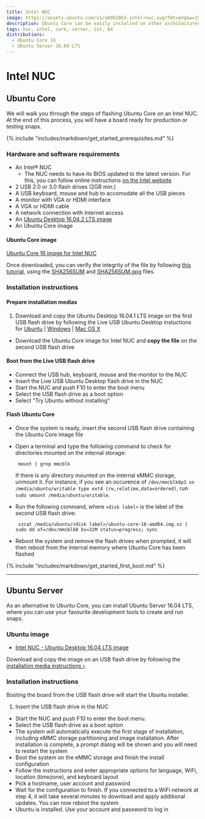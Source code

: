 ```yaml
---
title: Intel NUC
image: https://assets.ubuntu.com/v1/a69b2863-intel+nuc.svg?fmt=png&w=150
description: Ubuntu Core can be easily installed on other architectures like Intel® 64 bits.
tags: nuc, intel, core, server, iot, 64
distributions:
  - Ubuntu Core 16
  - Ubuntu Server 16.04 LTS
---
```

# Intel NUC

## Ubuntu Core

We will walk you through the steps of flashing Ubuntu Core on an Intel NUC. At the end of this process, you will have a board ready for production or testing snaps.

{% include "includes/markdown/get_started_prerequisites.md" %}

### Hardware and software requirements

 * An Intel® NUC
    * The NUC needs to have its BIOS updated to the latest version. For this, you can follow online instructions [on the Intel website](http://www.intel.com/content/www/us/en/support/boards-and-kits/000005850.html)
 * 2 USB 2.0 or 3.0 flash drives (2GB min.)
 * A USB keyboard, mouse and hub to accomodate all the USB pieces
 * A monitor with VGA or HDMI interface
 * A VGA or HDMI cable
 * A network connection with Internet access
 * An [Ubuntu Desktop 16.04.2 LTS image](http://releases.ubuntu.com/16.04.2/ubuntu-16.04.2-desktop-amd64.iso)
 * An Ubuntu Core image

#### Ubuntu Core image

[Ubuntu Core 16 image for Intel NUC](http://cdimage.ubuntu.com/ubuntu-core/16/stable/current/ubuntu-core-16-amd64.img.xz)

Once downloaded, you can verify the integrity of the file by following [this tutorial](https://tutorials.ubuntu.com/tutorial/tutorial-how-to-verify-ubuntu), using the [SHA256SUM](http://cdimage.ubuntu.com/ubuntu-core/16/stable/current/SHA256SUMS) and [SHA256SUM.gpg](http://cdimage.ubuntu.com/ubuntu-core/16/stable/current/SHA256SUMS.gpg) files.

### Installation instructions

#### Prepare installation medias

 1. Download and copy the Ubuntu Desktop 16.04.1 LTS image on the first USB flash drive by following the Live USB Ubuntu Desktop instuctions for [Ubuntu](https://www.ubuntu.com/download/desktop/create-a-usb-stick-on-ubuntu) | [Windows](https://www.ubuntu.com/download/desktop/create-a-usb-stick-on-windows) | [Mac OS X](https://www.ubuntu.com/download/desktop/create-a-usb-stick-on-mac-osx)
 * Download the Ubuntu Core image for Intel NUC and **copy the file** on the second USB flash drive

#### Boot from the Live USB flash drive

 * Connect the USB hub, keyboard, mouse and the monitor to the NUC
 * Insert the Live USB Ubuntu Desktop flash drive in the NUC
 * Start the NUC and push F10 to enter the boot menu
 * Select the USB flash drive as a boot option
 * Select "Try Ubuntu without installing”

#### Flash Ubuntu Core

 * Once the system is ready, insert the second USB flash drive containing the Ubuntu Core image file
 * Open a terminal and type the following command to check for directories mounted on the internal storage:

        mount | grep mmcblk

    If there is any directory mounted on the internal eMMC storage, unmount it. For instance, if you see an occurence of `/dev/mmcblk0p3 on /media/ubuntu/writable type ext4 (rw,relatime,data=ordered)`, run `sudo umount /media/ubuntu/writable`.

 * Run the following command, where `<disk label>` is the label of the second USB flash drive:

        xzcat /media/ubuntu/<disk label>/ubuntu-core-16-amd64.img.xz | sudo dd of=/dev/mmcblk0 bs=32M status=progress; sync

 * Reboot the system and remove the flash drives when prompted, it will then reboot from the internal memory where Ubuntu Core has been flashed

{% include "includes/markdown/get_started_first_boot.md" %}

---

## Ubuntu Server

As an alternative to Ubuntu Core, you can install Ubuntu Server 16.04 LTS, where you can use your favourite development tools to create and run snaps.

### Ubuntu image

* [Intel NUC - Ubuntu Desktop 16.04 LTS image](http://people.canonical.com/~platform/snappy/nuc/ubuntu-server-16.04.1-20160817-0.iso)

Download and copy the image on an USB flash drive by following the [installation media instructions &rsaquo;](/core/get-started/installation-medias).

### Installation instructions

Booting the board from the USB flash drive will start the Ubuntu installer.

1. Insert the USB flash drive in the NUC
* Start the NUC and push F10 to enter the boot menu.
* Select the USB flash drive as a boot option
* The system will automatically execute the first stage of installation, including eMMC storage partitioning and image installation. After installation is complete, a prompt dialog will be shown and you will need to restart the system
* Boot the system on the eMMC storage and finish the install configuration
* Follow the instructions and enter appropriate options for language, WiFi, location (timezone), and keyboard layout
* Pick a hostname, user account and password
* Wait for the configuration to finish. If you connected to a WiFi network at step 4, it will take several minutes to download and apply additional updates. You can now reboot the system
* Ubuntu is installed. Use your account and password to log in
